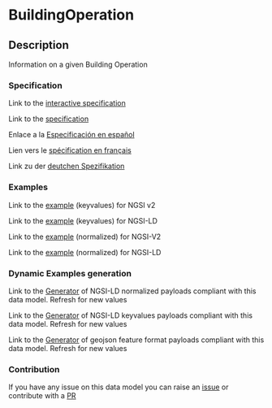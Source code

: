 # BuildingOperation

## Description 

Information on a given Building Operation
### Specification

Link to the [interactive specification](https://swagger.lab.fiware.org/?url=https://github.com/smart-data-models/dataModel.Building/blob/master/BuildingOperation/swagger.yaml)

Link to the [specification](https://github.com/smart-data-models/dataModel.Building/blob/master/BuildingOperation/doc/spec.md)

Enlace a la [Especificación en español](https://github.com/smart-data-models/dataModel.Building/blob/master/BuildingOperation/doc/spec_ES.md)

Lien vers le [spécification en français](https://github.com/smart-data-models/dataModel.Building/blob/master/BuildingOperation/doc/spec_FR.md)

Link zu der [deutchen Spezifikation](https://github.com/smart-data-models/dataModel.Building/blob/master/BuildingOperation/doc/spec_DE.md)
### Examples

Link to the [example](https://github.com/smart-data-models/dataModel.Building/blob/master/BuildingOperation/examples/example.json) (keyvalues) for NGSI v2

Link to the [example](https://github.com/smart-data-models/dataModel.Building/blob/master/BuildingOperation/examples/example.jsonld) (keyvalues) for NGSI-LD

Link to the [example](https://github.com/smart-data-models/dataModel.Building/blob/master/BuildingOperation/examples/example-normalized.json) (normalized) for NGSI-V2

Link to the [example](https://github.com/smart-data-models/dataModel.Building/blob/master/BuildingOperation/examples/example-normalized.jsonld) (normalized) for NGSI-LD
### Dynamic Examples generation

Link to the [Generator](https://smartdatamodels.org/extra/ngsi-ld_generator_v0.92.php?schemaUrl=https://raw.githubusercontent.com/smart-data-models/dataModel.Building/master/BuildingOperation/schema.json&email=info@smartdatamodels.org) of NGSI-LD normalized payloads compliant with this data model. Refresh for new values

Link to the [Generator](https://smartdatamodels.org/extra/ngsi-ld_generator_keyvalues_v0.92.php?schemaUrl=https://raw.githubusercontent.com/smart-data-models/dataModel.Building/master/BuildingOperation/schema.json&email=info@smartdatamodels.org) of NGSI-LD keyvalues payloads compliant with this data model. Refresh for new values

Link to the [Generator](https://smartdatamodels.org/extra/geojson_features_generator_v1.0.php?schemaUrl=https://raw.githubusercontent.com/smart-data-models/dataModel.Building/master/BuildingOperation/schema.json&email=info@smartdatamodels.org) of geojson feature format payloads compliant with this data model. Refresh for new values
### Contribution

 If you have any issue on this data model you can raise an [issue](https://github.com/smart-data-models/dataModel.Building/issues)  or contribute with a [PR](https://github.com/smart-data-models/dataModel.Building/pulls)